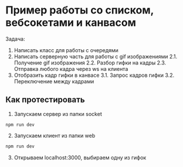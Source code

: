 # Пример работы со списком, вебсокетами и канвасом

Задача:

1. Написать класс для работы с очередями
2. Написать серверную часть для работы с gif изображениями
  2.1. Получение gif изображения
  2.2. Разбор гифки на кадры
  2.3. Отправка любого кадра через ws на клиента
3. Отобразить кадр гифки в канвасе
  3.1. Запрос кадров гифки
  3.2. Переключение между кадрами

## Как протестировать

1. Запускаем сервер из папки socket
  ```
  npm run dev
  ``` 
2. Запускаем клиент из папки web
  ```bash
  npm run dev
  ```
3. Открываем localhost:3000, выбираем одну из гифок

